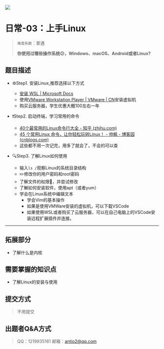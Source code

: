 ![](https://cdn.nlark.com/yuque/0/2021/png/22004288/1625470150335-assets/web-upload/3d261a31-d865-4530-97cf-510fc2ead3d3.png#id=QwufO&originHeight=638&originWidth=1590&originalType=binary&ratio=1&status=done&style=none)

# 日常-03：上手Linux

> `难度系数`：普通
>
> **你使用过哪些操作系统😕，Windows、macOS、Android或者Linux?**

## 题目描述

- ⚙️Step1. 安装Linux,推荐选择以下方式
  - [安装 WSL | Microsoft Docs](https://docs.microsoft.com/zh-cn/windows/wsl/install)
  - 使用[VMware Workstation Player | VMware | CN](https://www.vmware.com/cn/products/workstation-player.html)安装虚拟机
  - 购买云服务器，学生优惠大概100左右一年

- ❗Step2. 启动终端，学习常用的命令
  - [40个最常用的Linux命令行大全 - 知乎 (zhihu.com)](https://zhuanlan.zhihu.com/p/420247468)
  - [45 个常用Linux 命令，让你轻松玩转Linux！ - 帅枫 - 博客园 (cnblogs.com)](https://www.cnblogs.com/kuangtf/articles/16353162.html)
  - 这些都不用一次记完，用多了就会了，不会的可以查

- 🔍Step3. 了解Linux如何使用
  - 输入`ls /`观察Linux的系统目录结构
  - ✏️修改你的用户密码和root密码
  - 了解文件的权限🤔，并尝试修改
  - 了解如何安装软件，使用apt（或者yum）
  - 学会在Linux系统中编辑文本
    - 学会Vim的基本操作
    - 如果是使用VMWare安装的虚拟机，可以下载VSCode
    - 如果使用WSL或者购买了云服务器，可以在自己电脑上的VSCode安装远程扩展插件并连接。




---

## 拓展部分

- 了解什么是内核

## 需要掌握的知识点

- 了解Linux的安装与使用

## 提交方式

> 不用提交

## 出题者Q&A方式

> QQ：1219935161
> 邮箱：antio2@qq.com